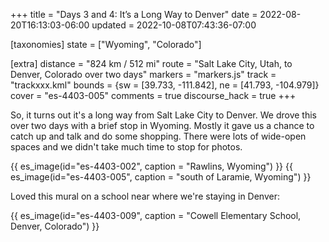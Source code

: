 +++
title = "Days 3 and 4: It’s a Long Way to Denver"
date = 2022-08-20T16:13:03-06:00
updated = 2022-10-08T07:43:36-07:00

[taxonomies]
state = ["Wyoming", "Colorado"]

[extra]
distance = "824 km / 512 mi"
route = "Salt Lake City, Utah, to Denver, Colorado over two days"
markers = "markers.js"
track = "trackxxx.kml"
bounds = {sw = [39.733, -111.842], ne = [41.793, -104.979]}
cover = "es-4403-005"
comments = true
discourse_hack = true
+++

So, it turns out it's a long way from Salt Lake City to Denver. We drove this over two days with a brief stop in Wyoming. Mostly it gave us a chance to catch up and talk and do some shopping. There were lots of wide-open spaces and we didn't take much time to stop for photos.

<!-- more -->

{{ es_image(id="es-4403-002", caption = "Rawlins, Wyoming") }}
{{ es_image(id="es-4403-005", caption = "south of Laramie, Wyoming") }}

Loved this mural on a school near where we're staying in Denver:

{{ es_image(id="es-4403-009", caption = "Cowell Elementary School, Denver, Colorado") }}
